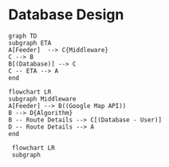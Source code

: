 # Database Design
```mermaid
graph TD
subgraph ETA
A[Feeder]  --> C{Middleware}
C --> B
B[(Database)] --> C
C -- ETA --> A
end
```

```mermaid
flowchart LR
subgraph Middleware
A[Feeder] --> B((Google Map API))
B --> D{Algorithm}
B -- Route Details --> C[(Database - User)]
D -- Route Details --> A 
end
```

```mermaid
 flowchart LR
 subgraph 
```
<!--stackedit_data:
eyJoaXN0b3J5IjpbMTY2MzA1ODQyMCwxNzI2NzA5NzY3XX0=
-->